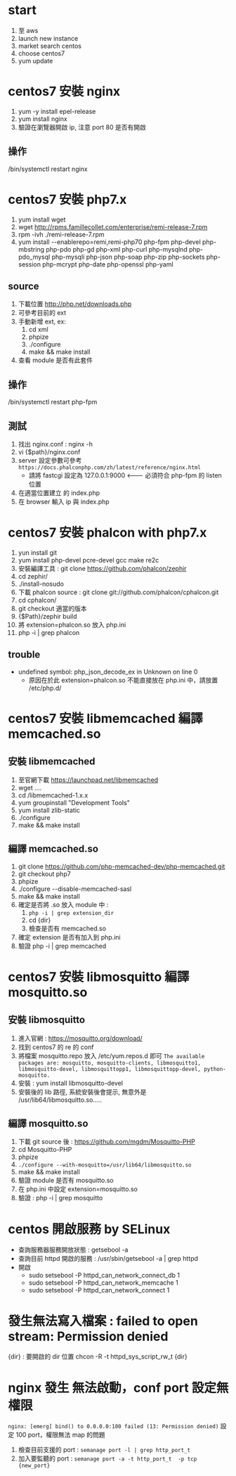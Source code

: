 # start
1. 至 aws
2. launch new instance
3. market search centos
4. choose centos7
5. yum update

# centos7 安裝 nginx

1. yum -y install epel-release
2. yum install nginx
3. 驗證在瀏覽器開啟 ip, 注意 port 80 是否有開啟

## 操作
/bin/systemctl restart nginx

# centos7 安裝 php7.x

1. yum install wget
2. wget http://rpms.famillecollet.com/enterprise/remi-release-7.rpm
3. rpm -ivh ./remi-release-7.rpm
4. yum install --enablerepo=remi,remi-php70 php-fpm php-devel php-mbstring php-pdo php-gd php-xml php-curl php-mysqlnd php-pdo_mysql php-mysqli php-json php-soap php-zip php-sockets php-session php-mcrypt php-date php-openssl php-yaml

## source
1. 下載位置 http://php.net/downloads.php
2. 可參考目前的 ext
3. 手動新增 ext, ex:
	1. cd xml
	2. phpize
	3. ./configure
	4. make && make install
4. 查看 module 是否有此套件

## 操作
/bin/systemctl restart php-fpm

## 測試

1. 找出 nginx.conf : nginx -h
2. vi {$path}/nginx.conf
3. server 設定參數可參考 `https://docs.phalconphp.com/zh/latest/reference/nginx.html`
	- 請將 fastcgi 設定為 127.0.0.1:9000 <--- 必須符合 php-fpm 的 listen 位置
4. 在適當位置建立 <?php phpinfo()?> 的 index.php
5. 在 browser 輸入 ip 與 index.php

# centos7 安裝 phalcon with php7.x

1. yun install git
2. yum install php-devel pcre-devel gcc make re2c
3. 安裝編譯工具 : git clone https://github.com/phalcon/zephir
4. cd zephir/
5. ./install-nosudo
6. 下載 phalcon source : git clone git://github.com/phalcon/cphalcon.git
7. cd cphalcon/
8. git checkout 適當的版本
9. {$Path}/zephir build
10. 將 extension=phalcon.so 放入 php.ini
11. php -i | grep phalcon

## trouble
- undefined symbol: php_json_decode_ex in Unknown on line 0
	- 原因在於此 extension=phalcon.so 不能直接放在 php.ini 中，請放置 /etc/php.d/

# centos7 安裝 libmemcached 編譯 memcached.so

## 安裝 libmemcached

1. 至官網下載 https://launchpad.net/libmemcached
2. wget ....
3. cd /libmemcached-1.x.x
4. yum groupinstall "Development Tools"
5. yum install zlib-static
6. ./configure
7. make && make install

## 編譯 memcached.so
1. git clone https://github.com/php-memcached-dev/php-memcached.git
2. git checkout php7
3. phpize
4. ./configure --disable-memcached-sasl
5. make && make install
6. 確定是否將 .so 放入 module 中 : 
	1. `php -i | grep extension_dir`
	2. cd {dir}
	3. 檢查是否有 memcached.so
7. 確定 extension 是否有加入到 php.ini
8. 驗證 php -i | grep memcached

# centos7 安裝 libmosquitto 編譯 mosquitto.so

## 安裝 libmosquitto
1. 進入官網 : https://mosquitto.org/download/
2. 找到 centos7 的 re 的 conf
3. 將檔案 mosquitto.repo 放入 /etc/yum.repos.d 即可
`The available packages are: mosquitto, mosquitto-clients, libmosquitto1, libmosquitto-devel, libmosquittopp1, libmosquittopp-devel, python-mosquitto.`
4. 安裝 : yum install libmosquitto-devel
5. 安裝後的 lib 路徑, 系統安裝後會提示, 無意外是 /usr/lib64/libmosquitto.so.....

## 編譯 mosquitto.so
1. 下載 git source 後 : https://github.com/mgdm/Mosquitto-PHP
2. cd Mosquitto-PHP
3. phpize
4. `./configure --with-mosquitto=/usr/lib64/libmosquitto.so`
5. make && make install
6. 驗證 module 是否有 mosquitto.so
7. 在 php.ini 中設定 extension=mosquitto.so
8. 驗證 : php -i | grep mosquitto

# centos 開啟服務 by SELinux

- 查詢服務器服務開放狀態 : getsebool -a
- 查詢目前 httpd 開啟的服務 : /usr/sbin/getsebool -a | grep httpd
- 開啟
	- sudo setsebool -P httpd_can_network_connect_db 1
	- sudo setsebool -P httpd_can_network_memcache 1
	- sudo setsebool -P httpd_can_network_connect 1
	
# 發生無法寫入檔案 : failed to open stream: Permission denied

{dir} : 要開啟的 dir 位置
chcon -R -t httpd_sys_script_rw_t {dir}

# nginx 發生 無法啟動，conf port 設定無權限

`nginx: [emerg] bind() to 0.0.0.0:100 failed (13: Permission denied)`
設定 100 port，權限無法 map 的問題
1. 檢查目前支援的 port : `semanage port -l | grep http_port_t`
2. 加入要監聽的 port : `semanage port -a -t http_port_t  -p tcp {new_port}`
	
	